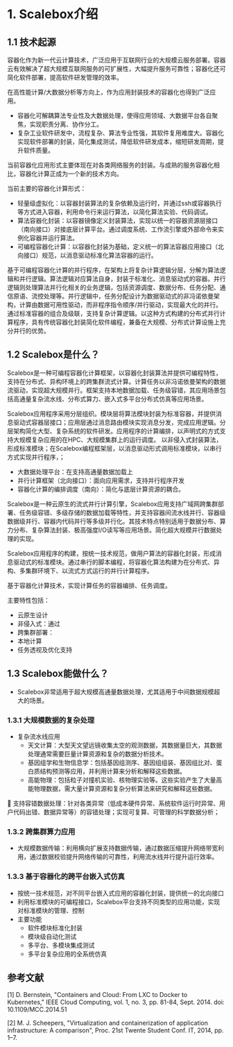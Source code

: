 # 1. Scalebox介绍

## 1.1 技术起源

容器化作为新一代云计算技术，广泛应用于互联网行业的大规模云服务部署。容器云有效解决了超大规模互联网服务的可扩展性，大幅提升服务可靠性；容器化还可简化软件部署，提高软件研发管理的效率。

在高性能计算/大数据分析等方向上，作为应用封装技术的容器化也得到广泛应用。
- 容器化可解耦算法专业性及大数据处理，使得应用领域、大数据平台各自聚焦，实现职责分离、协作分工。
- 复杂工业软件研发中，流程复杂、算法专业性强，其软件复用难度大。容器化实现软件部署的封装，简化集成测试，降低软件研发成本，缩短研发周期，提升软件质量。

当前容器化应用形式主要体现在对各类网络服务的封装。与成熟的服务容器化相比，容器化计算正成为一个新的技术方向。

当前主要的容器化计算形式：
- 轻量级虚拟化：以容器封装算法的复杂依赖及运行时，并通过ssh或容器执行等方式进入容器，利用命令行来运行算法，以简化算法实验、代码调试。
- 算法容器化封装：以容器镜像定义封装算法，实现以统一的容器资源层接口（南向接口）对接底层计算平台。通过调度系统、工作流引擎或外部命令来实例化容器并运行算法。
- 可编程容器化计算：以容器化封装为基础，定义统一的算法容器应用接口（北向接口）规范，以消息驱动标准化算法容器的运行。

基于可编程容器化计算的并行程序，在架构上将复杂计算逻辑分层，分解为算法逻辑和并行逻辑。算法逻辑对应算法自身，封装于标准化、消息驱动式的容器。并行逻辑则处理算法并行化相关的业务逻辑，包括资源调度、数据分布、任务分配、通信原语、流控处理等。并行逻辑中，任务分配设计为数据驱动式的非冯诺依曼架构，计算由数据可用性驱动，而非程序指令顺序/并行驱动，实现最大化的并行。通过标准容器的组合及级联，支持复杂计算逻辑。以这种方式构建的分布式并行计算程序，具有传统容器化封装简化软件编程，兼备在大规模、分布式计算设施上充分并行的优势。

## 1.2 Scalebox是什么？

Scalebox是一种可编程容器化计算框架，以容器化封装算法并提供可编程特性，支持在分布式、异构环境上的跨集群流式计算。计算任务以非冯诺依曼架构的数据流驱动，实现超大规模并行。框架支持本地数据加载、任务级容错，其应用场景包括高通量复杂流水线、分布式算力、嵌入式多平台分布式仿真等应用场景。

Scalebox应用程序采用分层组织。模块层将算法模块封装为标准容器，并提供消息驱动式容器层接口；应用层通过消息路由模块实现消息分发，完成应用逻辑。分层架构简化大型、复杂系统的软件研发。应用程序的计算编排，以声明式的方式支持大规模复杂应用的在HPC、大规模集群上的运行调度。
以非侵入式封装算法，形成标准模块；在Scalebox编程框架层，以消息驱动形式调用标准模块，以串行方式实现并行程序，；

- 大数据处理平台：在支持高通量数据加载上
- 并行计算框架（北向接口）：面向应用需求，支持并行程序开发
- 容器化计算的编排调度（南向）：简化与底层计算资源的耦合。

Scalebox是一种云原生的流式并行计算引擎，Scalebox应用支持广域网跨集群部署、任务级容错、多级存储的数据加载等特性，并支持容器间流水线并行、容器级数据级并行、容器内代码并行等多级并行化。其技术特点特别适用于数据分布、算力分布、复杂算法封装、极高强度I/O读写等应用场景。简化超大规模并行数据处理的实现。

Scalebox应用程序的构建，按统一技术规范，做用户算法的容器化封装，形成消息驱动式的标准模块。通过串行的脚本编程，将容器化算法构建为在分布式、异构、多集群环境下、以流式方式运行的并行计算程序。

基于容器化计算技术，实现计算任务的容器编排、任务调度。

主要特性包括：
- 云原生设计
- 非侵入式：通过
- 跨集群部署：
- 本地计算
- 任务透视及优化支持

## 1.3 Scalebox能做什么？

- Scalebox非常适用于超大规模高通量数据处理，尤其适用于中间数据规模超大的场景。

### 1.3.1 大规模数据的复杂处理
- 复杂流水线应用
  - 天文计算：大型天文望远镜收集太空的观测数据，其数据量巨大，其数据处理通常需要巨量计算资源和复杂的数据分析技术。
  - 基因组学和生物信息学：包括基因组测序、基因组组装、基因组比对、蛋白质结构预测等应用，并利用计算来分析和解释这些数据。
  - 高能物理：包括粒子对撞机实验、核物理实验等。这些实验产生了大量高能物理数据，需大量计算资源和复杂分析算法来研究和解释这些数据。

	支持容错数据处理：针对各类异常（低成本硬件异常、系统软件运行时异常、用户代码出错、数据异常等）的容错处理；实现可复算、可管理的科学数据分析；

### 1.3.2 跨集群算力应用

- 大规模数据传输：利用横向扩展支持数据传输，通过数据压缩提升网络带宽利用，通过数据校验提升网络传输的可靠性，利用流水线并行提升运行效率。

### 1.3.3 基于容器化的跨平台嵌入式仿真

- 按统一技术规范，对不同平台嵌入式应用的容器化封装，提供统一的北向接口
- 利用标准模块的可编程接口，Scalebox平台支持不同类型的应用功能，实现对标准模块的管理、控制
- 主要功能
  - 软件模块标准化封装
  - 模块级自动化测试
  - 多平台、多模块集成测试
  - 多平台复杂应用的全系统仿真


## 参考文献

<a id="1">[1]</a> D. Bernstein, "Containers and Cloud: From LXC to Docker to Kubernetes," IEEE Cloud Computing, vol. 1, no. 3, pp. 81-84, Sept. 2014.
doi: 10.1109/MCC.2014.51

<a id="2">[2]</a> M. J. Scheepers, "Virtualization and containerization of application infrastructure: A comparison", Proc. 21st Twente Student Conf. IT,
2014, pp. 1–7.

